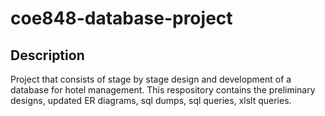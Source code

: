 # coe848-database-project

## Description
Project that consists of stage by stage design and development of a database for hotel management. This respository contains the preliminary designs, updated ER diagrams, sql dumps, sql queries, xlslt queries.
